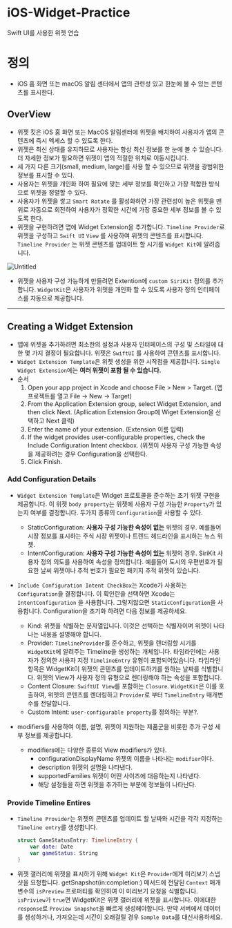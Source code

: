 # iOS-Widget-Practice
Swift UI를 사용한 위젯 연습


# 정의

- iOS 홈 화면 또는 macOS 알림 센터에서 앱의 관련성 있고 한눈에 볼 수 있는 콘텐츠를 표시한다.

## OverView

- 위젯 킷은 iOS 홈 화면 또는 MacOS 알림센터에 위젯을 배치하여 사용자가 앱의 콘텐츠에 즉시 엑세스 할 수 있도록 한다.
- 위젯은 최신 상태를 유지하므로 사용자는 항상 최신 정보를 한 눈에 볼 수 있습니다. 더 자세한 정보가 필요하면 위젯이 앱의 적절한 위치로 이동시킵니다.
- 세 가지 다른 크기(small, medium, large)를 사용 할 수 있으므로 위젯을 광범위한 정보를 표시할 수 있다.
- 사용자는 위젯을 개인화 하여 필요에 맞는 세부 정보를 확인하고 가장 적합한 방식으로 위젯을 정렬할 수 있다.
- 사용자가 위젯을 쌓고 `Smart Rotate` 를 활성화하면 가장 관련성이 높은 위젯을 맨 위로 자동으로 회전하여 사용자가 정확한 시간에 가장 중요한 세부 정보를 볼 수 있도록 한다.
- 위젯을 구현하려면 앱에 Widget Extension을 추가합니다. `Timeline Provider`로 위젯을 구성하고 `Swift UI` `View` 를 사용하여 위젯의 콘텐츠를 표시합니다. `Timeline Provider` 는 위젯 콘텐츠를 업데이트 할 시기를 `Widget Kit`에 알려줍니다.

![Untitled](https://user-images.githubusercontent.com/71247008/140253522-178e7112-75f0-47cc-97bd-18b586611c33.png)

- 위젯을 사용자 구성 가능하게 만들려면 Extention에 `custom SiriKit` 정의를 추가합니다. `WidgetKit`은 사용자가 위젯을 개인화 할 수 있도록 사용자 정의 인터페이스를 자동으로 제공합니다.

---

## Creating a Widget Extension

- 앱에 위젯을 추가하려면 최소한의 설정과 사용자 인터페이스의 구성 및 스타일에 대한 몇 가지 결정이 필요합니다. 위젯은 `SwiftUI` 를 사용하여 콘텐츠를 표시합니다.
- `Widget Extension Template`은 위젯 생성을 위한 시작점을 제공합니다. `Single Widget Extension`에는 **여러 위젯이 포함 될 수 있습니다.**
- 순서
    1. Open your app project in Xcode and choose File > New > Target.
    (앱 프로젝트를 열고 File → New → Target)
    2. From the Application Extension group, select Widget Extension, and then click Next.
    (Apllication Extension Group에 Wiget Extension을 선택하고 Next 클릭)
    3. Enter the name of your extension.
    (Extension 이름 입력)
    4. If the widget provides user-configurable properties, check the Include Configuration Intent checkbox.
    (위젯이 사용자 구성 가능한 속성을 제공하려는 경우 Configuration을 선택한다.
    5. Click Finish.

### **Add Configuration Details**

- `Widget Extension Template`은 Widget 프로토콜을 준수하는 초기 위젯 구현을 제공합니다.
이 위젯 `body property`는 위젯에 사용자 구성 가능한 `Property`가 있는지 여부를 결정합니다.
두가지 종류의 `Configuration`을 사용할 수 있다.
    - StaticConfiguration: **사용자 구성 가능한 속성이 없는** 위젯의 경우.
    예를들어 시장 정보를 표시하는 주식 시장 위젯이나 트렌드 헤드라인을 표시하는 뉴스 위젯.
    - IntentConfiguration: **사용자 구성 가능한 속성이 있는** 위젯의 경우.
    SiriKit 사용자 정의 의도를 사용하여 속성을 정의합니다. 
    예를들어 도시의 우편번호가 필요한 날씨 위젯이나 추적 번호가 필요한 패키지 추적 위젯이 있습니다.
    
- `Include Configuration Intent CheckBox`는 Xcode가 사용하는 `Configuration`을 결정합니다.
이 확인란을 선택하면 Xcode는 `IntentConfiguration` 을 사용합니다. 그렇지않으면 `StaticConfiguration`을 사용합니다. Configuration을 초기화 하려면 다음 정보를 제공하세요.
    - Kind: 위젯을 식별하는 문자열입니다. 이것은 선택하는 식별자이며 위젯이 나타나는 내용을 설명해야 합니다.
    - Provider: `TimelineProvider`를 준수하고, 위젯을 렌더링할 시기를 `WidgetKit`에 알려주는 Timeline을 생성하는 개체입니다. 타임라인에는 사용자가 정의한 사용자 지정 `TimelineEntry`  유형이 포함되어있습니다. 타임라인 항목은 WidgetKit이 위젯의 콘텐츠를 업데이트하기를 원하는 날짜를 식별합니다. 위젯의 View가 사용자 정의 유형으로 렌더링해야 하는 속성을 포함합니다.
    - Content Closure: `SwiftUI View`를 포함하는 `Closure`. `WidgetKit`은 이를 호출하여, 위젯의 콘텐츠를 렌더링하고 `Provider`로 부터 `TimelineEntry` 매개변수를 전달합니다.
    - Custom Intent: `user-configurable property`를 정의하는 부분?.
- modifiers를 사용하여 이름, 설명, 위젯이 지원하는 제품군을 비롯한 추가 구성 세부 정보를 제공합니다.
    - modifiers에는 다양한 종류의 View modifiers가 있다.
        - configurationDisplayName
        위젯의 이름을 나타내는 `modifier`이다.
        - description
        위젯의 설명을 나타낸다.
        - supportedFamilies 
        위젯이 어떤 사이즈에 대응하는지 나타낸다.
        - 해당 설정들을 하면 위젯을 추가하는 부분에 정보들이 나타난다.
          
     


### Provide Timeline Entires

- `Timeline Provider`는 위젯의 콘텐츠를 업데이트 할 날짜와 시간을 각각 지정하는 `Timeline entry`를 생성합니다.
    
    ```swift
    struct GameStatusEntry: TimelineEntry {
        var date: Date
        var gameStatus: String
    }
    ```
    
- 위젯 갤러리에 위젯을 표시하기 위해 `Widget Kit`은 `Provider`에게 미리보기 스냅샷을 요청합니다. 
getSnapshot(in:completion:) 메서드에 전달된 `Context` 매개변수의 `isPreview` 프로퍼티를 확인하여 이 미리보기 요청을 식별합니다.
`isPriview`가 `true`면 WidgetKit은 위젯 갤러리에 위젯을 표시합니다.
이에대한 `response`로 `Proview Snapshot`을 빠르게 생성해야합니다.
만약 서버에서 데이터를 생성하거나, 가져오는데 시간이 오래걸릴 경우 `Sample Data`를 대신사용하세요.
